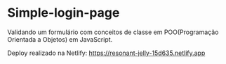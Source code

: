 # Simple-login-page
Validando um formulário com conceitos de classe em POO(Programação Orientada a Objetos) em JavaScript.

Deploy realizado na Netlify: https://resonant-jelly-15d635.netlify.app
